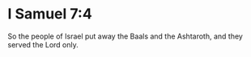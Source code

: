 # I Samuel 7:4

So the people of Israel put away the Baals and the Ashtaroth, and they served the Lord only.
